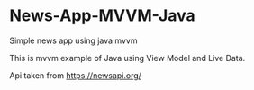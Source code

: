 # News-App-MVVM-Java
Simple news app using java mvvm


This is mvvm example of Java using View Model and Live Data.

Api taken from https://newsapi.org/
